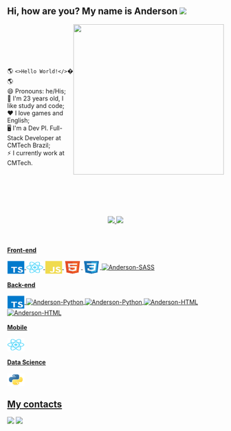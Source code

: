 ## Hi, how are you? My name is Anderson <img src="https://raw.githubusercontent.com/kaueMarques/kaueMarques/master/hi.gif" width="30px">




<img align="right" width="350" height="350" src="https://github.com/rafaelq80/rafaelq80/blob/main/code.svg">


<br>
<br>
<br>
<br>
<br>

 🌎 `<>Hello World!</>`�🌎
 <br>
😄 Pronouns: he/His;
 <br>
 💬 I'm 23 years old, I like study and code;
 <br>
 ♥ I love games and English;
 <br>
 🖥️ I'm a Dev Pl. Full-Stack Developer at CMTech Brazil;
 <br>
 ⚡ I currently work at CMTech.
  
  
<br>
<br>
<br>
<br>
<br>
<br>


<div align="center">
  <a href="https://github.com/AndersonAslap">
  <img height="150em" src="https://github-readme-stats.vercel.app/api?username=AndersonAslap&show_icons=true&theme=radical"/>
  <img height="150em" src="https://github-readme-stats.vercel.app/api/top-langs/?username=AndersonAslap&layout=compact&langs_count=7&theme=radical"/>
</div>
  
 
<br>
<br>

<div style="display: inline_block"><br>
  <b>Front-end</b><br><br>
 <img align="center" alt="Anderson-Ts" height="30" width="40" src="https://raw.githubusercontent.com/devicons/devicon/master/icons/typescript/typescript-plain.svg">
  <img align="center" alt="Anderson-React" height="30" width="40" src="https://raw.githubusercontent.com/devicons/devicon/master/icons/react/react-original.svg">
  <img align="center" alt="Anderson-Js" height="30" width="40" src="https://raw.githubusercontent.com/devicons/devicon/master/icons/javascript/javascript-plain.svg">
  <img align="center" alt="Anderson-HTML" height="30" width="40" src="https://raw.githubusercontent.com/devicons/devicon/master/icons/html5/html5-original.svg">
  <img align="center" alt="Anderson-CSS" height="30" width="40" src="https://raw.githubusercontent.com/devicons/devicon/master/icons/css3/css3-original.svg">
  <img align="center" alt="Anderson-SASS" height="30" width="40" src="https://cdn.jsdelivr.net/gh/devicons/devicon/icons/sass/sass-original.svg" />
</div>
  
<div style="display: inline_block"><br>
  <b>Back-end</b><br><br>
 <img align="center" alt="Anderson-Ts" height="30" width="40" src="https://raw.githubusercontent.com/devicons/devicon/master/icons/typescript/typescript-plain.svg">
 <img align="center" alt="Anderson-Python" height="30" width="40" src="https://cdn.jsdelivr.net/gh/devicons/devicon/icons/nodejs/nodejs-original.svg" />
  <img align="center" alt="Anderson-Python" height="30" width="40" src="https://cdn.jsdelivr.net/gh/devicons/devicon/icons/php/php-plain.svg" />
  <img align="center" alt="Anderson-HTML" height="30" width="40" src="https://cdn.jsdelivr.net/gh/devicons/devicon/icons/mysql/mysql-original.svg" />
 <img align="center" alt="Anderson-HTML" height="30" width="40" src="https://cdn.icon-icons.com/icons2/2107/PNG/512/file_type_swagger_icon_130134.png" />
</div>
  
  
<div style="display: inline_block"><br>
  <b>Mobile</b><br><br>
  <img align="center" alt="Anderson-React" height="30" width="40" src="https://raw.githubusercontent.com/devicons/devicon/master/icons/react/react-original.svg">
</div>
  
<div style="display: inline_block"><br>
  <b> Data Science</b><br><br>
  <img align="center" alt="Anderson-Python" height="30" width="40" src="https://raw.githubusercontent.com/devicons/devicon/master/icons/python/python-original.svg">
</div>
  
  ## My contacts
 
<div> 
  <a href = "mailto:anderson.adolfo1998@gmail.com"><img src="https://img.shields.io/badge/-Gmail-%23333?style=for-the-badge&logo=gmail&logoColor=white" target="_blank"></a>
  <a href="https://www.linkedin.com/in/anderson-dos-santos-lopes-adolfo-de-paiva-4a9b53171/" target="_blank"><img src="https://img.shields.io/badge/-LinkedIn-%230077B5?style=for-the-badge&logo=linkedin&logoColor=white" target="_blank"></a>
 
</div>
